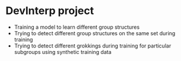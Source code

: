 # DevInterp project

- Training a model to learn different group structures
- Trying to detect different group structures on the same set during training
- Trying to detect different grokkings during training for particular subgroups using synthetic training data

